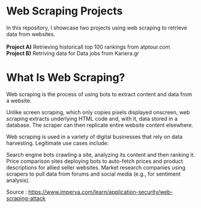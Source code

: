 # Web Scraping Projects


In this repository, I showcase two projects using web scraping to retrieve data from websites.<br><br>
**Project A)** Retrieving  historicall top 100 rankings from atptour.com<br>
**Project B)** Retriving data for Data jobs from Kariera.gr


# What Is Web Scraping?

Web scraping is the process of using bots to extract content and data from a website.

Unlike screen scraping, which only copies pixels displayed onscreen, web scraping extracts underlying HTML code and, with it, data stored in a database. The scraper can then replicate entire website content elsewhere.

Web scraping is used in a variety of digital businesses that rely on data harvesting. Legitimate use cases include:

Search engine bots crawling a site, analyzing its content and then ranking it.
Price comparison sites deploying bots to auto-fetch prices and product descriptions for allied seller websites.
Market research companies using scrapers to pull data from forums and social media (e.g., for sentiment analysis).

Source : https://www.imperva.com/learn/application-security/web-scraping-attack
